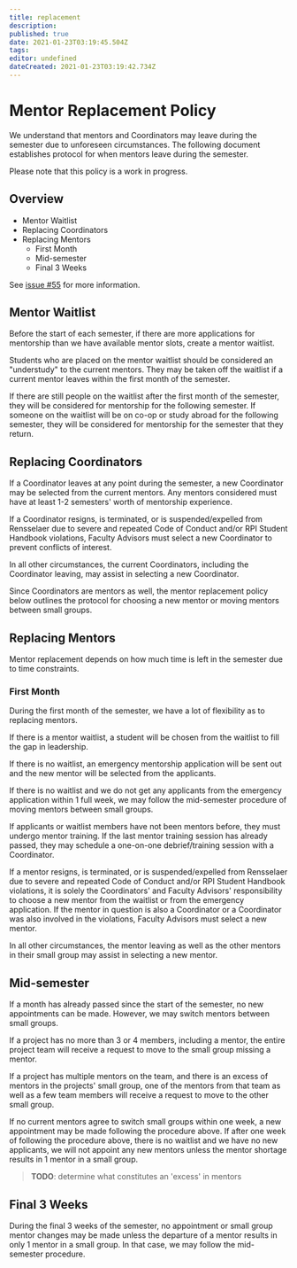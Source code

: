 ```yaml
---
title: replacement
description: 
published: true
date: 2021-01-23T03:19:45.504Z
tags: 
editor: undefined
dateCreated: 2021-01-23T03:19:42.734Z
---
```


# Mentor Replacement Policy

We understand that mentors and Coordinators may leave during the semester due to unforeseen circumstances. The following document establishes protocol for when mentors leave during the semester.

Please note that this policy is a work in progress.

## Overview
- Mentor Waitlist
- Replacing Coordinators
- Replacing Mentors
  - First Month
  - Mid-semester
  - Final 3 Weeks

See [issue #55](https://github.com/rcos/rcos-handbook/issues/55) for more information. 

## Mentor Waitlist

Before the start of each semester, if there are more applications for mentorship than we have available mentor slots, create a mentor waitlist. 

Students who are placed on the mentor waitlist should be considered an "understudy" to the current mentors. They may be taken off the waitlist if a current mentor leaves within the first month of the semester. 

If there are still people on the waitlist after the first month of the semester, they will be considered for mentorship for the following semester. If someone on the waitlist will be on co-op or study abroad for the following semester, they will be considered for mentorship for the semester that they return.

## Replacing Coordinators

If a Coordinator leaves at any point during the semester, a new Coordinator may be selected from the current mentors. Any mentors considered must have at least 1-2 semesters' worth of mentorship experience.

If a Coordinator resigns, is terminated, or is suspended/expelled from Rensselaer due to severe and repeated Code of Conduct and/or RPI Student Handbook violations, Faculty Advisors must select a new Coordinator to prevent conflicts of interest.

In all other circumstances, the current Coordinators, including the Coordinator leaving, may assist in selecting a new Coordinator.

Since Coordinators are mentors as well, the mentor replacement policy below outlines the protocol for choosing a new mentor or moving mentors between small groups.

## Replacing Mentors

Mentor replacement depends on how much time is left in the semester due to time constraints.

### First Month

During the first month of the semester, we have a lot of flexibility as to replacing mentors.

If there is a mentor waitlist, a student will be chosen from the waitlist to fill the gap in leadership. 

If there is no waitlist, an emergency mentorship application will be sent out and the new mentor will be selected from the applicants.

If there is no waitlist and we do not get any applicants from the emergency application within 1 full week, we may follow the mid-semester procedure of moving mentors between small groups. 

If applicants or waitlist members have not been mentors before, they must undergo mentor training. If the last mentor training session has already passed, they may schedule a one-on-one debrief/training session with a Coordinator. 

If a mentor resigns, is terminated, or is suspended/expelled from Rensselaer due to severe and repeated Code of Conduct and/or RPI Student Handbook violations, it is solely the Coordinators' and Faculty Advisors' responsibility to choose a new mentor from the waitlist or from the emergency application. If the mentor in question is also a Coordinator or a Coordinator was also involved in the violations, Faculty Advisors must select a new mentor.

In all other circumstances, the mentor leaving as well as the other mentors in their small group may assist in selecting a new mentor.

## Mid-semester

If a month has already passed since the start of the semester, no new appointments can be made. However, we may switch mentors between small groups.

If a project has no more than 3 or 4 members, including a mentor, the entire project team will receive a request to move to the small group missing a mentor.

If a project has multiple mentors on the team, and there is an excess of mentors in the projects' small group, one of the mentors from that team as well as a few team members will receive a request to move to the other small group.

If no current mentors agree to switch small groups within one week, a new appointment may be made following the procedure above. If after one week of following the procedure above, there is no waitlist and we have no new applicants, we will not appoint any new mentors unless the mentor shortage results in 1 mentor in a small group.

> **TODO**: determine what constitutes an 'excess' in mentors

## Final 3 Weeks

During the final 3 weeks of the semester, no appointment or small group mentor changes may be made unless the departure of a mentor results in only 1 mentor in a small group. In that case, we may follow the mid-semester procedure.